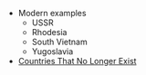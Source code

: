 - Modern examples
    - USSR
    - Rhodesia
    - South Vietnam
    - Yugoslavia
- [Countries That No Longer Exist](https://worldpopulationreview.com/country-rankings/countries-that-no-longer-exist)